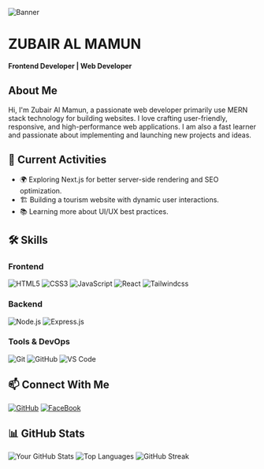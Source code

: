 ![Banner](https://ibb.co.com/mF18VzzK)

# ZUBAIR AL MAMUN
**Frontend Developer | Web Developer**

## About Me
Hi, I'm Zubair Al Mamun, a passionate web developer primarily use MERN stack technology for building websites. I love crafting user-friendly, responsive, and high-performance web applications. I am also a fast learner and passionate about implementing and launching new projects and ideas.

## 🚀 Current Activities
- 🌍 Exploring Next.js for better server-side rendering and SEO optimization.
- 🏗️ Building a tourism website with dynamic user interactions.
- 📚 Learning more about UI/UX best practices.

## 🛠 Skills
### Frontend
![HTML5](https://img.shields.io/badge/-HTML5-E34F26?logo=html5&logoColor=white)
![CSS3](https://img.shields.io/badge/-CSS3-1572B6?logo=css3&logoColor=white)
![JavaScript](https://img.shields.io/badge/-JavaScript-F7DF1E?logo=javascript&logoColor=black)
![React](https://img.shields.io/badge/-React-61DAFB?logo=react&logoColor=black)
![Tailwindcss](https://img.shields.io/badge/-Tailwindcss-61DAFB?logo=Tailwindcss&logoColor=black)

### Backend
![Node.js](https://img.shields.io/badge/-Node.js-339933?logo=node.js&logoColor=white)
![Express.js](https://img.shields.io/badge/-Express.js-000000?logo=express&logoColor=white)

### Tools & DevOps
![Git](https://img.shields.io/badge/-Git-F05032?logo=git&logoColor=white)
![GitHub](https://img.shields.io/badge/-GitHub-181717?logo=github&logoColor=white)
![VS Code](https://img.shields.io/badge/-VS%20Code-007ACC?logo=visual-studio-code&logoColor=white)

## 📫 Connect With Me
[![GitHub](https://img.shields.io/badge/-GitHub-181717?logo=github&logoColor=white)](https://github.com/ZubairAlMamun2)
[![FaceBook](https://img.shields.io/badge/-FaceBook-0077B5?logo=facebook&logoColor=white)](https://www.facebook.com/zubair.almamun.92)

## 📊 GitHub Stats
![Your GitHub Stats](https://github-readme-stats.vercel.app/api?username=ZubairAlMamun2&show_icons=true&theme=radical)
![Top Languages](https://github-readme-stats.vercel.app/api/top-langs/?username=ZubairAlMamun2&layout=compact&theme=radical)
![GitHub Streak](https://github-readme-streak-stats.herokuapp.com/?user=ZubairAlMamun2&theme=radical)

